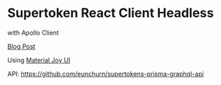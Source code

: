 # Supertoken React Client Headless

with Apollo Client

[Blog Post](https://eunchurn.com/blog/development/2022-11-14-tWIL)

Using [Material Joy UI](https://mui.com/joy-ui/getting-started/tutorial/)

API: <https://github.com/eunchurn/supertokens-prisma-graphql-api>
